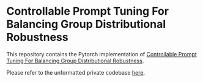 # Controllable Prompt Tuning For Balancing Group Distributional Robustness
This repository contains the Pytorch implementation of [Controllable Prompt Tuning For Balancing Group Distributional Robustness](https://arxiv.org/abs/2403.02695). 

Please refer to the unformatted private codebase [here](https://github.com/VietHoang1512/CGR).
